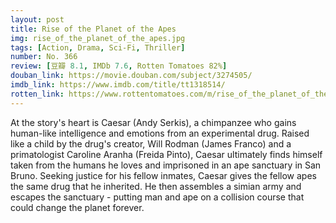 ```yaml
---
layout: post 
title: Rise of the Planet of the Apes
img: rise_of_the_planet_of_the_apes.jpg
tags: [Action, Drama, Sci-Fi, Thriller]
number: No. 366
review: [豆瓣 8.1, IMDb 7.6, Rotten Tomatoes 82%]
douban_link: https://movie.douban.com/subject/3274505/
imdb_link: https://www.imdb.com/title/tt1318514/
rotten_link: https://www.rottentomatoes.com/m/rise_of_the_planet_of_the_apes
---
```


At the story's heart is Caesar (Andy Serkis), a chimpanzee who gains human-like intelligence and emotions from an experimental drug. Raised like a child by the drug's creator, Will Rodman (James Franco) and a primatologist Caroline Aranha (Freida Pinto), Caesar ultimately finds himself taken from the humans he loves and imprisoned in an ape sanctuary in San Bruno. Seeking justice for his fellow inmates, Caesar gives the fellow apes the same drug that he inherited. He then assembles a simian army and escapes the sanctuary - putting man and ape on a collision course that could change the planet forever.